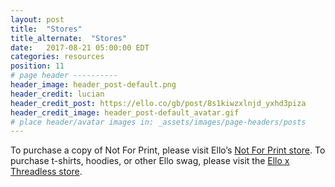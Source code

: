 ```yaml
---
layout: post
title:  "Stores"
title_alternate:  "Stores"
date:   2017-08-21 05:00:00 EDT
categories: resources
position: 11
# page header ----------
header_image: header_post-default.png
header_credit: lucian
header_credit_post: https://ello.co/gb/post/8s1kiwzxlnjd_yxhd3piza
header_credit_image: header_post-default_avatar.gif
# place header/avatar images in: _assets/images/page-headers/posts
---
```

To purchase a copy of Not For Print, please visit Ello’s [Not For Print store](https://notforprint.co/).
To purchase t-shirts, hoodies, or other Ello swag, please visit the [Ello x Threadless store](http://ello.threadless.com/).
